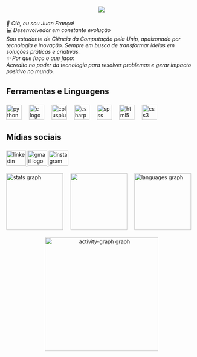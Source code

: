 <h1 align="center">
  <img src="https://readme-typing-svg.herokuapp.com/?font=Righteous&size=35&center=true&vCenter=true&width=500&height=70&duration=4000&lines=Seja+bem-vindo!+👋;+Me+chamo+Juan+França!;" />
</h1>

<h6 align="left">👋 Olá, eu sou Juan França!<br>💻 Desenvolvedor em constante evolução<br>Sou estudante de Ciência da Computação pela Unip, apaixonado por tecnologia e inovação. Sempre em busca de transformar ideias em soluções práticas e criativas.<br>✨ Por que faço o que faço:<br>Acredito no poder da tecnologia para resolver problemas e gerar impacto positivo no mundo.</h6>

###

<h2 align="left">Ferramentas e Linguagens</h2>

###

<div align="left">
  <img src="https://cdn.jsdelivr.net/gh/devicons/devicon/icons/python/python-original.svg" height="40" alt="python logo"  />
  <img width="12" />
  <img src="https://cdn.jsdelivr.net/gh/devicons/devicon/icons/c/c-original.svg" height="40" alt="c logo"  />
  <img width="12" />
  <img src="https://cdn.jsdelivr.net/gh/devicons/devicon/icons/cplusplus/cplusplus-original.svg" height="40" alt="cplusplus logo"  />
  <img width="12" />
  <img src="https://cdn.jsdelivr.net/gh/devicons/devicon/icons/csharp/csharp-original.svg" height="40" alt="csharp logo"  />
  <img width="12" />
  <img src="https://cdn.jsdelivr.net/gh/devicons/devicon/icons/spss/spss-original.svg" height="40" alt="spss logo"  />
  <img width="12" />
  <img src="https://cdn.jsdelivr.net/gh/devicons/devicon/icons/html5/html5-original.svg" height="40" alt="html5 logo"  />
  <img width="12" />
  <img src="https://cdn.jsdelivr.net/gh/devicons/devicon/icons/css3/css3-original.svg" height="40" alt="css3 logo"  />
</div>

###

<h2 align="left">Mídias sociais</h2>

###

<div align="left">
  <a href="https://www.linkedin.com/in/juan-frança-129b17240/" target="_blank">
    <img src="https://raw.githubusercontent.com/maurodesouza/profile-readme-generator/master/src/assets/icons/social/linkedin/default.svg" width="52" height="40" alt="linkedin logo"  />
  </a>
  <a href="mailto:juanf3030@gmail.com" target="_blank">
    <img src="https://raw.githubusercontent.com/maurodesouza/profile-readme-generator/master/src/assets/icons/social/gmail/default.svg" width="52" height="40" alt="gmail logo"  />
  </a>
  <a href="https://www.instagram.com/juan_f15/" target="_blank">
    <img src="https://raw.githubusercontent.com/maurodesouza/profile-readme-generator/master/src/assets/icons/social/instagram/default.svg" width="52" height="40" alt="instagram logo"  />
  </a>
</div> </br>


<div align="left">
  <img src="https://github-readme-stats.vercel.app/api?username=Juanf15&hide_title=false&hide_rank=false&show_icons=true&include_all_commits=false&count_private=true&disable_animations=false&theme=dracula&locale=en&hide_border=false&order=1" height="150" alt="stats graph"  /> &nbsp; &nbsp;
  <img style="margin-left=20px" height="150" src="https://media1.tenor.com/m/5ry-200hErMAAAAd/hacker-hacker-man.gif" /> &nbsp; &nbsp;
  <img src="https://github-readme-stats.vercel.app/api/top-langs?username=Juanf15&locale=en&hide_title=false&layout=compact&card_width=320&langs_count=12&theme=dracula&hide_border=false&order=2" height="150" alt="languages graph"  />
</div></br>

<div align="center">
  <img src="https://github-readme-activity-graph.vercel.app/graph?username=Juanf15&radius=16&theme=react&area=true&order=5" height="300" alt="activity-graph graph"  />
</div>


